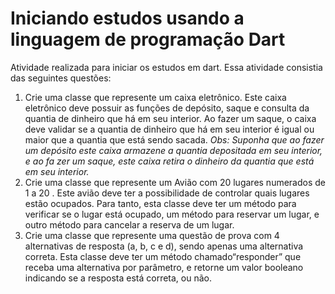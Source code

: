 # Iniciando estudos usando a linguagem de programação Dart

Atividade realizada para iniciar os estudos em dart. Essa atividade consistia das seguintes questões:

1. Crie uma classe que represente um caixa eletrônico. Este caixa eletrônico deve possuir as funções de depósito, saque e consulta da quantia de dinheiro que há em seu interior. Ao fazer um saque, o caixa deve validar se a quantia de dinheiro que há em seu interior é igual ou maior que a quantia que está sendo sacada.
*Obs: Suponha que ao fazer um depósito este caixa armazene a quantia depositada em
seu interior, e ao fa
zer um saque, este caixa retira o dinheiro da quantia que está em
seu interior.*
1. Crie uma classe que represente um Avião com 20 lugares numerados de 1 a 20 . Este avião deve ter a possibilidade de controlar quais lugares estão ocupados. Para tanto, esta
classe deve ter um método para verificar se o lugar está ocupado, um método para
reservar um lugar, e outro método para cancelar a reserva de um lugar.
1. Crie uma classe que represente uma questão de prova com 4 alternativas de resposta (a, b, c e d), sendo apenas uma alternativa correta. Esta classe deve ter um método chamado“responder” que receba uma alternativa por parâmetro, e retorne um valor booleano indicando se a resposta está correta, ou não.

